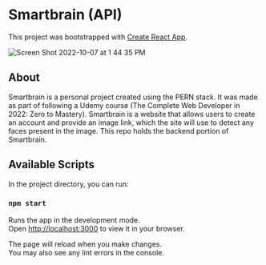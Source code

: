 # Smartbrain (API)

This project was bootstrapped with [Create React App](https://github.com/facebook/create-react-app).

![Screen Shot 2022-10-07 at 1 44 35 PM](https://user-images.githubusercontent.com/45299161/194619070-672fe34e-b59c-422f-ac27-d10e9786855e.png)

## About

Smartbrain is a personal project created using the PERN stack. It was made as part of following a Udemy course (The Complete Web Developer in 2022: Zero to Mastery). Smartbrain is a website that allows users to create an account and provide an image link, which the site will use to detect any faces present in the image. This repo holds the backend portion of Smartbrain.

## Available Scripts

In the project directory, you can run:

### `npm start`

Runs the app in the development mode.\
Open [http://localhost:3000](http://localhost:3000) to view it in your browser.

The page will reload when you make changes.\
You may also see any lint errors in the console.


